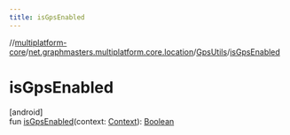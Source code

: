 ```yaml
---
title: isGpsEnabled
---
```

//[multiplatform-core](../../../index.html)/[net.graphmasters.multiplatform.core.location](../index.html)/[GpsUtils](index.html)/[isGpsEnabled](is-gps-enabled.html)



# isGpsEnabled



[android]\
fun [isGpsEnabled](is-gps-enabled.html)(context: [Context](https://developer.android.com/reference/kotlin/android/content/Context.html)): [Boolean](https://kotlinlang.org/api/latest/jvm/stdlib/kotlin/-boolean/index.html)




